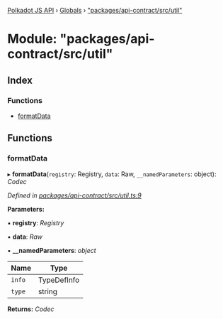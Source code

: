 [Polkadot JS API](../README.md) › [Globals](../globals.md) › ["packages/api-contract/src/util"](_packages_api_contract_src_util_.md)

# Module: "packages/api-contract/src/util"

## Index

### Functions

* [formatData](_packages_api_contract_src_util_.md#formatdata)

## Functions

###  formatData

▸ **formatData**(`registry`: Registry, `data`: Raw, `__namedParameters`: object): *Codec*

*Defined in [packages/api-contract/src/util.ts:9](https://github.com/polkadot-js/api/blob/4ec42f1750/packages/api-contract/src/util.ts#L9)*

**Parameters:**

▪ **registry**: *Registry*

▪ **data**: *Raw*

▪ **__namedParameters**: *object*

Name | Type |
------ | ------ |
`info` | TypeDefInfo |
`type` | string |

**Returns:** *Codec*
